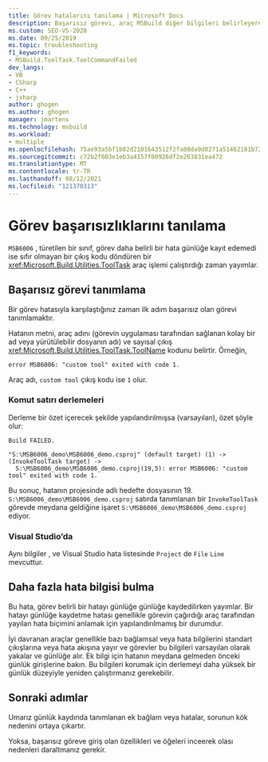```yaml
---
title: Görev hatalarını tanılama | Microsoft Docs
description: Başarısız görevi, araç MSBuild diğer bilgileri belirleyerek görev hatalarını tanılamayı öğrenin.
ms.custom: SEO-VS-2020
ms.date: 09/25/2019
ms.topic: troubleshooting
f1_keywords:
- MSBuild.ToolTask.ToolCommandFailed
dev_langs:
- VB
- CSharp
- C++
- jsharp
author: ghogen
ms.author: ghogen
manager: jmartens
ms.technology: msbuild
ms.workload:
- multiple
ms.openlocfilehash: 75ae93a5bf1b82d2101643512f2fa80da9d0271a51462181b7260c3652abdeed
ms.sourcegitcommit: c72b2f603e1eb3a4157f00926df2e263831ea472
ms.translationtype: MT
ms.contentlocale: tr-TR
ms.lasthandoff: 08/12/2021
ms.locfileid: "121370313"
---
```

# <a name="diagnosing-task-failures"></a>Görev başarısızlıklarını tanılama

`MSB6006` , türetilen bir sınıf, görev daha belirli bir hata günlüğe kayıt edemedi ise sıfır olmayan bir çıkış kodu döndüren bir <xref:Microsoft.Build.Utilities.ToolTask> araç işlemi çalıştırdığı zaman yayımlar.

## <a name="identifying-the-failing-task"></a>Başarısız görevi tanımlama

Bir görev hatasıyla karşılaştığınız zaman ilk adım başarısız olan görevi tanımlamaktır.

Hatanın metni, araç adını (görevin uygulaması tarafından sağlanan kolay bir ad veya yürütülebilir dosyanın adı) ve sayısal çıkış <xref:Microsoft.Build.Utilities.ToolTask.ToolName> kodunu belirtir. Örneğin,

```text
error MSB6006: "custom tool" exited with code 1.
```

Araç adı, `custom tool` çıkış kodu ise `1` olur.

### <a name="command-line-builds"></a>Komut satırı derlemeleri

Derleme bir özet içerecek şekilde yapılandırılmışsa (varsayılan), özet şöyle olur:

```text
Build FAILED.

"S:\MSB6006_demo\MSB6006_demo.csproj" (default target) (1) ->
(InvokeToolTask target) ->
  S:\MSB6006_demo\MSB6006_demo.csproj(19,5): error MSB6006: "custom tool" exited with code 1.
```

Bu sonuç, hatanın projesinde adlı hedefte dosyasının 19. `S:\MSB6006_demo\MSB6006_demo.csproj` satırda tanımlanan bir `InvokeToolTask` görevde meydana geldiğine işaret `S:\MSB6006_demo\MSB6006_demo.csproj` ediyor.

### <a name="in-visual-studio"></a>Visual Studio’da

Aynı bilgiler , ve Visual Studio hata listesinde `Project` de `File` `Line` mevcuttur.

## <a name="finding-more-failure-information"></a>Daha fazla hata bilgisi bulma

Bu hata, görev belirli bir hatayı günlüğe günlüğe kaydedilirken yayımlar. Bir hatayı günlüğe kaydetme hatası genellikle görevin çağırdığı araç tarafından yayılan hata biçimini anlamak için yapılandırılmamış bir durumdur.

İyi davranan araçlar genellikle bazı bağlamsal veya hata bilgilerini standart çıkışlarına veya hata akışına yayır ve görevler bu bilgileri varsayılan olarak yakalar ve günlüğe alır. Ek bilgi için hatanın meydana gelmeden önceki günlük girişlerine bakın. Bu bilgileri korumak için derlemeyi daha yüksek bir günlük düzeyiyle yeniden çalıştırmanız gerekebilir.

## <a name="next-steps"></a>Sonraki adımlar

Umarız günlük kaydında tanımlanan ek bağlam veya hatalar, sorunun kök nedenini ortaya çıkartır.

Yoksa, başarısız göreve giriş olan özellikleri ve öğeleri inceerek olası nedenleri daraltmanız gerekir.
